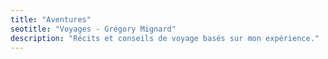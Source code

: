 ```yaml
---
title: "Aventures"
seotitle: "Voyages - Grégory Mignard"
description: "Récits et conseils de voyage basés sur mon expérience."
---
```

